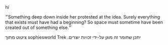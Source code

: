 hi

‏״Something deep down inside her protested at the idea. Surely everything that exists must have had a beginning? So space must sometime have been created out of something else.״

ציטוט מתוך
sophiesworld
Trek
‫יתכן שחומר זה מוגן על-ידי זכויות יוצרים.‬